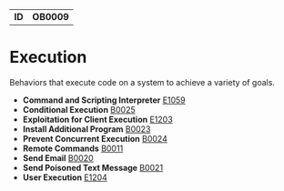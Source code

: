 |||
|---|---|
|**ID**|**OB0009**|

# Execution #
Behaviors that execute code on a system to achieve a variety of goals.

* **Command and Scripting Interpreter** [E1059](https://github.com/MBCProject/mbc-markdown/blob/master/execution/command-line.md)
* **Conditional Execution** [B0025](https://github.com/MBCProject/mbc-markdown/blob/master/execution/conditional-execute.md)
* **Exploitation for Client Execution** [E1203](https://github.com/MBCProject/mbc-markdown/blob/master/execution/exploit-software.md)
* **Install Additional Program** [B0023](https://github.com/MBCProject/mbc-markdown/blob/master/execution/install-prog.md)
* **Prevent Concurrent Execution** [B0024](https://github.com/MBCProject/mbc-markdown/blob/master/execution/prevent-concurrent-exe.md)
* **Remote Commands** [B0011](https://github.com/MBCProject/mbc-markdown/blob/master/execution/remote-commands.md)
* **Send Email** [B0020](https://github.com/MBCProject/mbc-markdown/blob/master/execution/send-email.md)
* **Send Poisoned Text Message** [B0021](https://github.com/MBCProject/mbc-markdown/blob/master/execution/send-poison-text-msg.md)
* **User Execution** [E1204](https://github.com/MBCProject/mbc-markdown/blob/master/execution/user-interaction.md)
